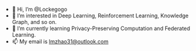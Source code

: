 - 👋 Hi, I’m @Lockegogo
- 👀 I’m interested in Deep Learning, Reinforcement Learning, Knowledge Graph, and so on.
- 🌱 I’m currently learning Privacy-Preserving Computation and Federated Learning.
- 📫 My email is lmzhao31@outlook.com

<!---
Lockegogo/Lockegogo is a ✨ special ✨ repository because its `README.md` (this file) appears on your GitHub profile.
You can click the Preview link to take a look at your changes.
--->
